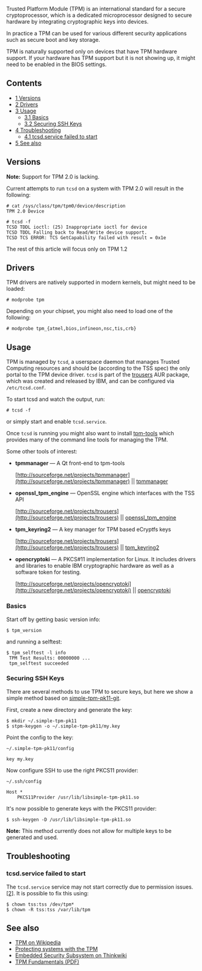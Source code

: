 Trusted Platform Module (TPM) is an international standard for a secure cryptoprocessor, which is a dedicated microprocessor designed to secure hardware by integrating cryptographic keys into devices.

In practice a TPM can be used for various different security applications such as secure boot and key storage.

TPM is naturally supported only on devices that have TPM hardware support. If your hardware has TPM support but it is not showing up, it might need to be enabled in the BIOS settings.

## Contents

*   [1 Versions](#Versions)
*   [2 Drivers](#Drivers)
*   [3 Usage](#Usage)
    *   [3.1 Basics](#Basics)
    *   [3.2 Securing SSH Keys](#Securing_SSH_Keys)
*   [4 Troubleshooting](#Troubleshooting)
    *   [4.1 tcsd.service failed to start](#tcsd.service_failed_to_start)
*   [5 See also](#See_also)

## Versions

**Note:** Support for TPM 2.0 is lacking.

Current attempts to run `tcsd` on a system with TPM 2.0 will result in the following:

```
# cat /sys/class/tpm/tpm0/device/description 
TPM 2.0 Device

```

```
# tcsd -f
TCSD TDDL ioctl: (25) Inappropriate ioctl for device
TCSD TDDL Falling back to Read/Write device support.
TCSD TCS ERROR: TCS GetCapability failed with result = 0x1e

```

The rest of this article will focus only on TPM 1.2

## Drivers

TPM drivers are natively supported in modern kernels, but might need to be loaded:

```
# modprobe tpm

```

Depending on your chipset, you might also need to load one of the following:

```
# modprobe tpm_{atmel,bios,infineon,nsc,tis,crb}

```

## Usage

TPM is managed by `tcsd`, a userspace daemon that manages Trusted Computing resources and should be (according to the TSS spec) the only portal to the TPM device driver. `tcsd` is part of the [trousers](https://aur.archlinux.org/packages/trousers/) AUR package, which was created and released by IBM, and can be configured via `/etc/tcsd.conf`.

To start tcsd and watch the output, run:

```
# tcsd -f

```

or simply start and enable `tcsd.service`.

Once `tcsd` is running you might also want to install [tpm-tools](https://aur.archlinux.org/packages/tpm-tools/) which provides many of the command line tools for managing the TPM.

Some other tools of interest:

*   **tpmmanager** — A Qt front-end to tpm-tools

	[http://sourceforge.net/projects/tpmmanager](http://sourceforge.net/projects/tpmmanager) || [tpmmanager](https://aur.archlinux.org/packages/tpmmanager/)

*   **openssl_tpm_engine** — OpenSSL engine which interfaces with the TSS API

	[http://sourceforge.net/projects/trousers](http://sourceforge.net/projects/trousers) || [openssl_tpm_engine](https://aur.archlinux.org/packages/openssl_tpm_engine/)

*   **tpm_keyring2** — A key manager for TPM based eCryptfs keys

	[http://sourceforge.net/projects/trousers](http://sourceforge.net/projects/trousers) || [tpm_keyring2](https://aur.archlinux.org/packages/tpm_keyring2/)

*   **opencryptoki** — A PKCS#11 implementation for Linux. It includes drivers and libraries to enable IBM cryptographic hardware as well as a software token for testing.

	[http://sourceforge.net/projects/opencryptoki](http://sourceforge.net/projects/opencryptoki) || [opencryptoki](https://aur.archlinux.org/packages/opencryptoki/)

### Basics

Start off by getting basic version info:

```
$ tpm_version

```

and running a selftest:

```
$ tpm_selftest -l info
 TPM Test Results: 00000000 ...
 tpm_selftest succeeded

```

### Securing SSH Keys

There are several methods to use TPM to secure keys, but here we show a simple method based on [simple-tpm-pk11-git](https://aur.archlinux.org/packages/simple-tpm-pk11-git/).

First, create a new directory and generate the key:

```
$ mkdir ~/.simple-tpm-pk11
$ stpm-keygen -o ~/.simple-tpm-pk11/my.key

```

Point the config to the key:

 `~/.simple-tpm-pk11/config` 
```
key my.key

```

Now configure SSH to use the right PKCS11 provider:

 `~/.ssh/config` 
```
Host *
    PKCS11Provider /usr/lib/libsimple-tpm-pk11.so

```

It's now possible to generate keys with the PKCS11 provider:

```
$ ssh-keygen -D /usr/lib/libsimple-tpm-pk11.so

```

**Note:** This method currently does not allow for multiple keys to be generated and used.

## Troubleshooting

### tcsd.service failed to start

The `tcsd.service` service may not start correctly due to permission issues.[[2]](https://bugs.launchpad.net/ubuntu/+source/trousers/+bug/963587/comments/3). It is possible to fix this using:

```
$ chown tss:tss /dev/tpm*
$ chown -R tss:tss /var/lib/tpm

```

## See also

*   [TPM on Wikipedia](https://en.wikipedia.org/wiki/Trusted_Platform_Module "wikipedia:Trusted Platform Module")
*   [Protecting systems with the TPM](http://lwn.net/Articles/674751/)
*   [Embedded Security Subsystem on Thinkwiki](http://www.thinkwiki.org/wiki/Embedded_Security_Subsystem)
*   [TPM Fundamentals (PDF)](http://www.cs.unh.edu/~it666/reading_list/Hardware/tpm_fundamentals.pdf)